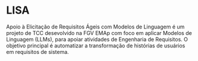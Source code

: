 # LISA
Apoio à Elicitação de Requisitos Ágeis com
Modelos de Linguagem é um projeto de TCC desevolvido na FGV EMAp com foco em aplicar Modelos de Linguagem (LLMs), para apoiar atividades de Engenharia de Requisitos. O objetivo principal é automatizar a transformação de histórias de usuários em requisitos de sistema.
